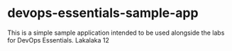 # devops-essentials-sample-app

This is a simple sample application intended to be used alongside the labs for DevOps Essentials.
 Lakalaka 12
